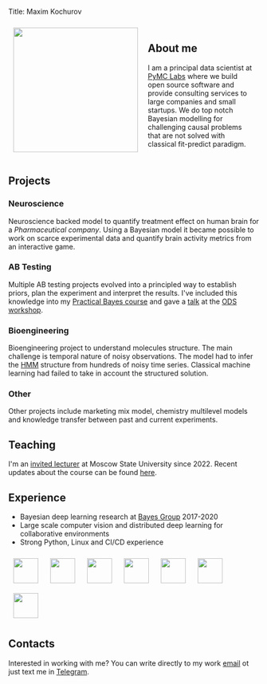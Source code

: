 Title: Maxim Kochurov
<style>
.row::after {
  content: "";
  clear: both;
  display: table;
}

.column {
  float: fill;
  padding: 10px;
}
.image {
  float: left;
  padding: 10px;
}
.logos img {
  padding: 10px;
  height: 50px;
}
</style>
<div class="row">
<div class="image">
<image src=/images/profile_photo.jpeg style="width: 250px">
</div>
<div class="column">
<h2>About me</h2>
<p> I am a principal data scientist at <a href=https://pymc-labs.io>PyMC Labs</a> where we build open source software and provide consulting services to large companies and small startups. We do top notch Bayesian modelling for challenging causal problems that are not solved with classical fit-predict paradigm.
</div>
</div>

## Projects

### Neuroscience
Neuroscience backed model to quantify treatment effect on human brain for a *Pharmaceutical company*. Using a Bayesian model it became possible to work on scarce experimental data and quantify brain activity metrics from an interactive game.

### AB Testing
Multiple AB testing projects evolved into a principled way to establish priors, plan the experiment and interpret the results. I've included this knowledge into my [Practical Bayes course](/tag/practical-bayes.html) and gave a [talk](/latex/beamer/talks/ods-ab-testing-17-12-2022/ods-ab-testing-17-12-2022.pdf) at the [ODS workshop](https://ods.ai/events/data-elka-2022).

### Bioengineering
Bioengineering project to understand molecules structure. The main challenge is temporal nature of noisy observations. The model had to infer the [HMM](https://en.wikipedia.org/wiki/Hidden_Markov_model) structure from hundreds of noisy time series. Classical machine learning had failed to take in account the structured solution.

### Other
Other projects include marketing mix model, chemistry multilevel models and knowledge transfer between past and current experiments.


## Teaching

I'm an [invited lecturer](https://www.econ.msu.ru/students/mag/curricula/eco/andan/news/News.20220802192752_5070/) at Moscow State University since 2022. Recent updates about the course can be found [here](/tag/practical-bayes.html).

## Experience
* Bayesian deep learning research at [Bayes Group](https://bayesgroup.ru/) 2017-2020
* Large scale computer vision and distributed deep learning for collaborative environments
* Strong Python, Linux and CI/CD experience

<div class="logos">
<image src=/images/pymc-labs-logo.png>
<image src=/images/msu-logo.png>
<image src=/images/sk-logo.png>
<image src=/images/bayesgroup-logo.png>
<image src=/images/samsung-logo.png>
<image src=/images/yandex-logo.png>
<image src=/images/ntechlab-logo.png>
</div>

## Contacts
Interested in working with me? You can write directly to my work [email](mailto:max.kochurov@pymc-labs.io) ot just text me in [Telegram](https://t.me/ferres).